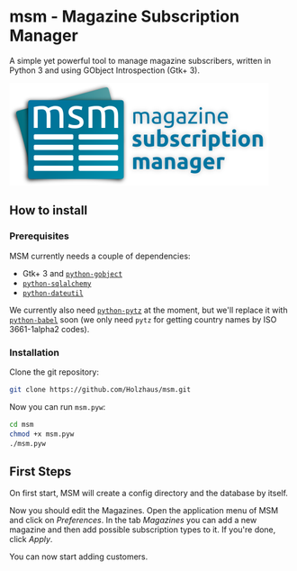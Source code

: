 # msm - Magazine Subscription Manager

A simple yet powerful tool to manage magazine subscribers, written in Python 3 and using GObject Introspection (Gtk+ 3).

![MSM logo](data/images/msm_logo.png)

## How to install

### Prerequisites

MSM currently needs a couple of dependencies:
- Gtk+ 3 and [`python-gobject`](https://wiki.gnome.org/action/show/Projects/PyGObject)
- [`python-sqlalchemy`](http://www.sqlalchemy.org/)
- [`python-dateutil`](https://labix.org/python-dateutil)

We currently also need [`python-pytz`](http://pytz.sourceforge.net/) at the moment, but we'll replace it with [`python-babel`](http://babel.pocoo.org/) soon (we only need `pytz` for getting country names by ISO 3661-1alpha2 codes).

### Installation

Clone the git repository:

```bash
git clone https://github.com/Holzhaus/msm.git
```

Now you can run `msm.pyw`:
```bash
cd msm
chmod +x msm.pyw
./msm.pyw
```

## First Steps

On first start, MSM will create a config directory and the database by itself.

Now you should edit the Magazines. Open the application menu of MSM and click on *Preferences*. In the tab *Magazines* you can add a new magazine and then add possible subscription types to it. If you're done, click *Apply*.

You can now start adding customers.
